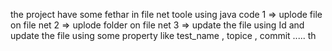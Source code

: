 the project have  some fethar in file net toole  using java code
 1    =>   uplode file on file net 
 2    =>     uplode folder on file net 
 3    =>     update the file using Id  and update the file using  some property like test_name , topice , commit  ..... th 
 
